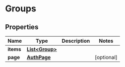 

# Groups


## Properties

| Name | Type | Description | Notes |
|------------ | ------------- | ------------- | -------------|
|**items** | [**List&lt;Group&gt;**](Group.md) |  |  |
|**page** | [**AuthPage**](AuthPage.md) |  |  [optional] |



